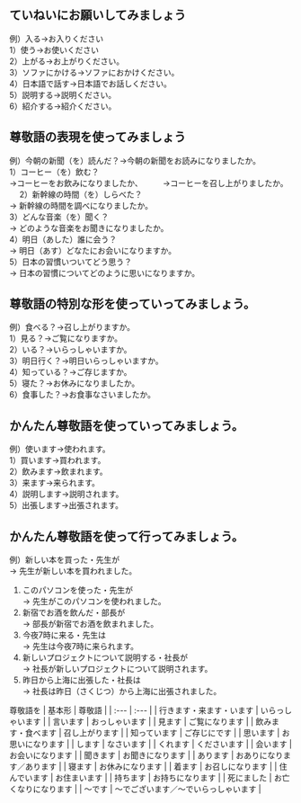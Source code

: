 ## ていねいにお願いしてみましょう
例）入る→お入りください  
1）使う→お使いください  
2）上がる→お上がりください。  
3）ソファにかける→ソファにおかけください。  
4）日本語で話す→日本語でお話しください。  
5）説明する→説明ください。  
6）紹介する→紹介ください。  

## 尊敬語の表現を使ってみましょう
例）今朝の新聞（を）読んだ？→今朝の新聞をお読みになりましたか。  
1）コーヒー（を）飲む？    
→コーヒーをお飲みになりましたか、  　　
→コーヒーを召し上がりましたか。  　
2）新幹線の時間（を）しらべた？  
→ 新幹線の時間を調べになりましたか。    
3）どんな音楽（を）聞く？  
→ どのような音楽をお聞きになりましたか。  
4）明日（あした）誰に会う？  
→ 明日（あす）どなたにお会いになりますか。  
5）日本の習慣いついてどう思う？  
→ 日本の習慣についてどのように思いになりますか。  

## 尊敬語の特別な形を使っていってみましょう。
例）食べる？→召し上がりますか。  
1）見る？→ご覧になりますか。  
2）いる？→いらっしゃいますか。  
3）明日行く？→明日いらっしゃいますか。  
4）知っている？→ご存じますか。  
5）寝た？→お休みになりましたか。  
6）食事した？→お食事なさいましたか。  

## かんたん尊敬語を使っていってみましょう。
例）使います→使われます。  
1）買います→買われます。  
2）飲みます→飲まれます。  
3）来ます→来られます。  
4）説明します→説明されます。  
5）出張します→出張されます。  

## かんたん尊敬語を使って行ってみましょう。
例）新しい本を買った・先生が   
→ 先生が新しい本を買われました。  
1) このパソコンを使った・先生が  
→ 先生がこのパソコンを使われました。  
2) 新宿でお酒を飲んだ・部長が  
→ 部長が新宿でお酒を飲まれました。  
3) 今夜7時に来る・先生は  
→ 先生は今夜7時に来られます。    
4) 新しいプロジェクトについて説明する・社長が  
→ 社長が新しいプロジェクトについて説明されます。  
5) 昨日から上海に出張した・社長は  
→ 社長は昨日（さくじつ）から上海に出張されました。  

尊敬語を
| 基本形 | 尊敬語 |
| :--- | :--- |
| 行きます・来ます・います | いらっしゃいます |
| 言います | おっしゃいます |
| 見ます | ご覧になります |
| 飲みます・食べます | 召し上がります |
| 知っています | ご存じにです |
| 思います | お思いになります |
| します | なさいます |
| くれます | くださいます |
| 会います | お会いになります |
| 聞きます | お聞きになります |
| あります | おありになります／あります |
| 寝ます | お休みになります |
| 着ます | お召しになります |
| 住んでいます | お住まいます |
| 持ちます | お持ちになります |
| 死にました | お亡くなりになります |
| ～です | ～でございます／～でいらっしゃいます |

